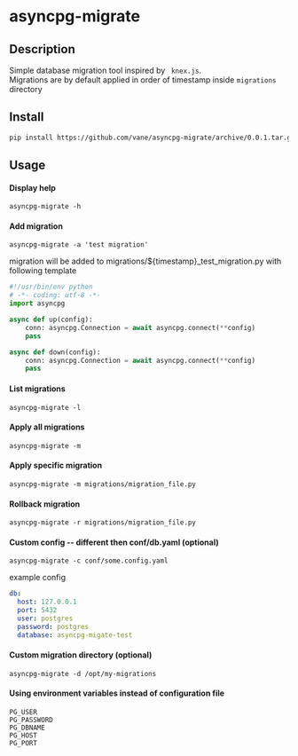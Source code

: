 asyncpg-migrate
====
  
## Description

Simple database migration tool inspired by ``` knex.js```.  
Migrations are by default applied in order of timestamp inside ```migrations``` directory 

## Install
```bash
pip install https://github.com/vane/asyncpg-migrate/archive/0.0.1.tar.gz
```
## Usage

#### Display help
```
asyncpg-migrate -h
```

#### Add migration
```
asyncpg-migrate -a 'test migration'
```
migration will be added to migrations/${timestamp}_test_migration.py 
with following template
 
```python
#!/usr/bin/env python
# -*- coding: utf-8 -*-
import asyncpg

async def up(config):
    conn: asyncpg.Connection = await asyncpg.connect(**config)
    pass

async def down(config):
    conn: asyncpg.Connection = await asyncpg.connect(**config)
    pass
```

#### List migrations
```
asyncpg-migrate -l
``` 

#### Apply all migrations
```
asyncpg-migrate -m
```

#### Apply specific migration
```
asyncpg-migrate -m migrations/migration_file.py
```

#### Rollback migration
```
asyncpg-migrate -r migrations/migration_file.py
```

#### Custom config -- different then conf/db.yaml (optional)
```
asyncpg-migrate -c conf/some.config.yaml
```

example config
```yaml
db:
  host: 127.0.0.1
  port: 5432
  user: postgres
  password: postgres
  database: asyncpg-migate-test
```

#### Custom migration directory (optional)
```
asyncpg-migrate -d /opt/my-migrations
```

#### Using environment variables instead of configuration file
```
PG_USER
PG_PASSWORD
PG_DBNAME
PG_HOST
PG_PORT
``` 
